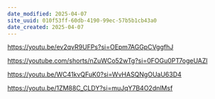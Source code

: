 ```yaml
---
date_modified: 2025-04-07
site_uuid: 010f53ff-60db-4190-99ec-57b5b1cb43a0
date_created: 2025-04-07
---
```


https://youtu.be/ev2qvR9UFPs?si=OEpm7AGGpCVggfhJ

https://youtube.com/shorts/nZuWCo52wTg?si=0FOGu0PT7ogeUAZl

https://youtu.be/WC41kvQFuK0?si=WvHASQNgOUaU63D4

https://youtu.be/1ZM88C_CLDY?si=muJqY7B4O2dnlMsf